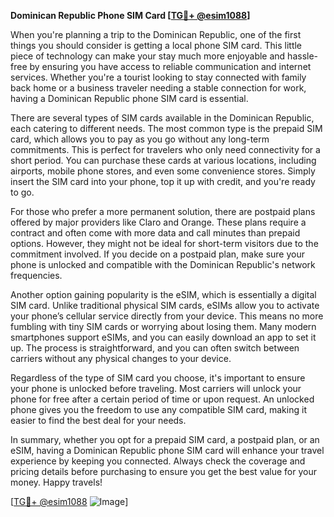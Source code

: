 **Dominican Republic Phone SIM Card [[TG💪+ @esim1088](https://t.me/s/esim1088)]**

When you're planning a trip to the Dominican Republic, one of the first things you should consider is getting a local phone SIM card. This little piece of technology can make your stay much more enjoyable and hassle-free by ensuring you have access to reliable communication and internet services. Whether you're a tourist looking to stay connected with family back home or a business traveler needing a stable connection for work, having a Dominican Republic phone SIM card is essential.

There are several types of SIM cards available in the Dominican Republic, each catering to different needs. The most common type is the prepaid SIM card, which allows you to pay as you go without any long-term commitments. This is perfect for travelers who only need connectivity for a short period. You can purchase these cards at various locations, including airports, mobile phone stores, and even some convenience stores. Simply insert the SIM card into your phone, top it up with credit, and you're ready to go.

For those who prefer a more permanent solution, there are postpaid plans offered by major providers like Claro and Orange. These plans require a contract and often come with more data and call minutes than prepaid options. However, they might not be ideal for short-term visitors due to the commitment involved. If you decide on a postpaid plan, make sure your phone is unlocked and compatible with the Dominican Republic's network frequencies.

Another option gaining popularity is the eSIM, which is essentially a digital SIM card. Unlike traditional physical SIM cards, eSIMs allow you to activate your phone’s cellular service directly from your device. This means no more fumbling with tiny SIM cards or worrying about losing them. Many modern smartphones support eSIMs, and you can easily download an app to set it up. The process is straightforward, and you can often switch between carriers without any physical changes to your device.

Regardless of the type of SIM card you choose, it's important to ensure your phone is unlocked before traveling. Most carriers will unlock your phone for free after a certain period of time or upon request. An unlocked phone gives you the freedom to use any compatible SIM card, making it easier to find the best deal for your needs.

In summary, whether you opt for a prepaid SIM card, a postpaid plan, or an eSIM, having a Dominican Republic phone SIM card will enhance your travel experience by keeping you connected. Always check the coverage and pricing details before purchasing to ensure you get the best value for your money. Happy travels!

[[TG💪+ @esim1088](https://t.me/s/esim1088) ![Image](https://i.postimg.cc/Y0z9fWf4/image.png)]